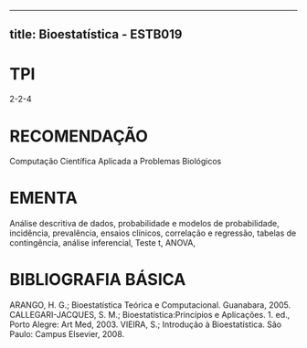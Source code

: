 
---
title: Bioestatística - ESTB019 
---

# TPI

2-2-4

# RECOMENDAÇÃO

Computação Científica Aplicada a Problemas Biológicos

# EMENTA

Análise descritiva de dados, probabilidade e modelos de probabilidade, incidência, prevalência, ensaios clínicos, correlação e regressão, tabelas de contingência, análise inferencial, Teste t, ANOVA,

# BIBLIOGRAFIA BÁSICA

ARANGO, H. G.; Bioestatística Teórica e Computacional. Guanabara, 2005.
CALLEGARI-JACQUES, S. M.; Bioestatística:Princípios e Aplicações. 1. ed., Porto Alegre: Art Med, 2003.
VIEIRA, S.; Introdução à Bioestatística. São Paulo: Campus Elsevier, 2008.
        